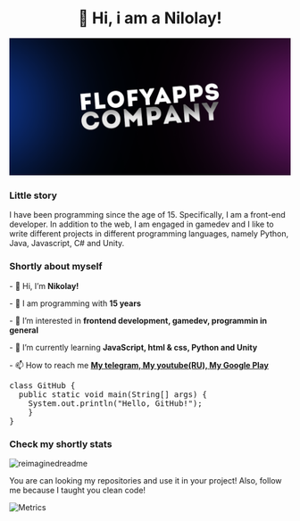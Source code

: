 <h1 align='center'><b>👋 Hi, i am a Nilolay!</b></h1>

<img src="/Баннер.png" alt='FLOFYAPPS_Logo'>

<h3>Little story</h3>
<p>I have been programming since the age of 15. Specifically, I am a front-end developer. In addition to the web, I am engaged in gamedev and I like to write different projects in different programming languages, namely Python, Java, Javascript, C# and Unity.</p>

<h3>Shortly about myself</h3>
<p>- 👋 Hi, I’m <b>Nikolay!</b></p>
<p>- 🧠 I am programming with <b>15 years</b></p>
<p>- 👀 I’m interested in <b>frontend development, gamedev, programmin in general</b></p>
<p>- 🌱 I’m currently learning <b>JavaScript, html & css, Python and Unity</b></p>
<p>- 📫 How to reach me <a href='https://t.me/NikolayFB'><b>My telegram, </b></a> <a href='https://www.youtube.com/channel/UC2EBmK4mKQD_CjalyfV1g_A'><b>My youtube(RU), </b></a> <a href='https://inlnk.ru/ZZN4KX'><b>My Google Play</b></a></p>

<pre>
class GitHub { 
  public static void main(String[] args) { 
    System.out.println("Hello, GitHub!"); 
    } 
}
</pre>
<h3>Check my shortly stats</h3>
<img src="https://myreadme.vercel.app/api/embed/NikolDev?panels=userstatistics,toprepositories,toplanguages,commitgraph" alt="reimaginedreadme" />

You are can looking my repositories and use it in your project! Also, follow me because I taught you clean code!

![Metrics](https://metrics.lecoq.io/NikolDev?template=classic&base.header=0&gists=1&lines=1&config.timezone=Europe%2FMinsk)
